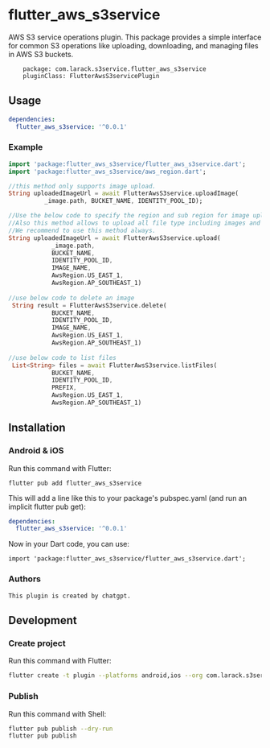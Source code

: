 # flutter_aws_s3service

AWS S3 service operations plugin. This package provides a simple interface for
common S3 operations like uploading, downloading, and managing files in AWS S3 buckets.

        package: com.larack.s3service.flutter_aws_s3service
        pluginClass: FlutterAwsS3servicePlugin

## Usage

```yaml
dependencies:
  flutter_aws_s3service: '^0.0.1'
```

### Example

``` dart
import 'package:flutter_aws_s3service/flutter_aws_s3service.dart';
import 'package:flutter_aws_s3service/aws_region.dart';

//this method only supports image upload. 
String uploadedImageUrl = await FlutterAwsS3service.uploadImage(
          _image.path, BUCKET_NAME, IDENTITY_POOL_ID);

//Use the below code to specify the region and sub region for image upload
//Also this method allows to upload all file type including images and pdf etc.
//We recommend to use this method always. 
String uploadedImageUrl = await FlutterAwsS3service.upload(
            _image.path,
            BUCKET_NAME,
            IDENTITY_POOL_ID,
            IMAGE_NAME,
            AwsRegion.US_EAST_1,
            AwsRegion.AP_SOUTHEAST_1)
            
//use below code to delete an image
 String result = FlutterAwsS3service.delete(
            BUCKET_NAME,
            IDENTITY_POOL_ID,
            IMAGE_NAME,
            AwsRegion.US_EAST_1,
            AwsRegion.AP_SOUTHEAST_1)
            
//use below code to list files
 List<String> files = await FlutterAwsS3service.listFiles(
            BUCKET_NAME,
            IDENTITY_POOL_ID,
            PREFIX,
            AwsRegion.US_EAST_1,
            AwsRegion.AP_SOUTHEAST_1)

```

## Installation

### Android & iOS

Run this command with Flutter:

```
flutter pub add flutter_aws_s3service
```

This will add a line like this to your package's pubspec.yaml (and run an implicit flutter pub get):

```yaml
dependencies:
  flutter_aws_s3service: '^0.0.1'
```

Now in your Dart code, you can use:

```
import 'package:flutter_aws_s3service/flutter_aws_s3service.dart';
```

### Authors

```
This plugin is created by chatgpt.
```

## Development

### Create project

Run this command with Flutter:

```bash
flutter create -t plugin --platforms android,ios --org com.larack.s3service flutter_aws_s3service
```

### Publish

Run this command with Shell:

```bash
flutter pub publish --dry-run
flutter pub publish
```
